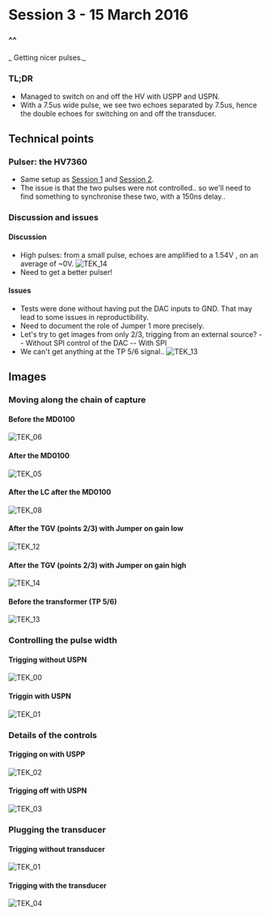 # Session 3 - 15 March 2016

### ^^
_ Getting nicer pulses._

### TL;DR
- Managed to switch on and off the HV with USPP and USPN.
- With a 7.5us wide pulse, we see two echoes separated by 7.5us, hence the double echoes for switching on and off the transducer.

## Technical points

### Pulser: the HV7360

- Same setup as [Session 1](Session_1.md) and [Session 2](Session_2.md).
- The issue is that the two pulses were not controlled.. so we'll need to find something to synchronise these two, with a 150ns delay..

### Discussion and issues
#### Discussion
- High pulses: from a small pulse, echoes are amplified to a 1.54V , on an average of ~0V.
![TEK_14](/Images/Session_3/TEK0014.JPG)
- Need to get a better pulser!

#### Issues
- Tests were done without having put the DAC inputs to GND. That may lead to some issues in reproductibility.
- Need to document the role of Jumper 1 more precisely.
- Let's try to get images from only 2/3, trigging from an external source?
-- Without SPI control of the DAC
-- With SPI
- We can't get anything at the TP 5/6 signal..
![TEK_13](/Images/Session_3/TEK0013.JPG)

## Images
### Moving along the chain of capture
#### Before the MD0100
![TEK_06](/Images/Session_3/TEK0006.JPG)
#### After the MD0100
![TEK_05](/Images/Session_3/TEK0005.JPG)
#### After the LC after the MD0100
![TEK_08](/Images/Session_3/TEK0008.JPG)
#### After the TGV (points 2/3) with Jumper on gain low
![TEK_12](/Images/Session_3/TEK0012.JPG)
#### After the TGV (points 2/3) with Jumper on gain high
![TEK_14](/Images/Session_3/TEK0014.JPG)
#### Before the transformer (TP 5/6)
![TEK_13](/Images/Session_3/TEK0013.JPG)

### Controlling the pulse width
#### Trigging without USPN
![TEK_00](/Images/Session_3/TEK0000.JPG)
#### Triggin with USPN
![TEK_01](/Images/Session_3/TEK0001.JPG)
### Details of the controls
#### Trigging on with USPP
![TEK_02](/Images/Session_3/TEK0002.JPG)
#### Trigging off with USPN
![TEK_03](/Images/Session_3/TEK0003.JPG)
### Plugging the transducer
#### Trigging without transducer
![TEK_01](/Images/Session_3/TEK0001.JPG)
#### Trigging with the transducer
![TEK_04](/Images/Session_3/TEK0004.JPG)




